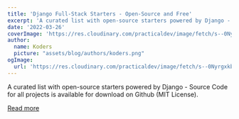 ```yaml
---
title: 'Django Full-Stack Starters - Open-Source and Free'
excerpt: 'A curated list with open-source starters powered by Django - Source Code for all projects is available for download on Github (MIT License).'
date: '2022-03-26'
coverImage: 'https://res.cloudinary.com/practicaldev/image/fetch/s--0Nyrgxkb--/c_imagga_scale,f_auto,fl_progressive,h_420,q_66,w_1000/https://dev-to-uploads.s3.amazonaws.com/uploads/articles/ai70pqbzbogisfh9dbow.gif'
author:
  name: Koders
  picture: "assets/blog/authors/koders.png"
ogImage:
  url: 'https://res.cloudinary.com/practicaldev/image/fetch/s--0Nyrgxkb--/c_imagga_scale,f_auto,fl_progressive,h_420,q_66,w_1000/https://dev-to-uploads.s3.amazonaws.com/uploads/articles/ai70pqbzbogisfh9dbow.gif'
---
```


A curated list with open-source starters powered by Django - Source Code for all projects is available for download on Github (MIT License).

[Read more](https://dev.to/sm0ke/django-full-stack-starters-open-source-and-free-30ae)
